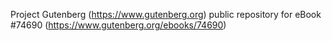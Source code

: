 Project Gutenberg (https://www.gutenberg.org) public repository for
eBook #74690 (https://www.gutenberg.org/ebooks/74690)
